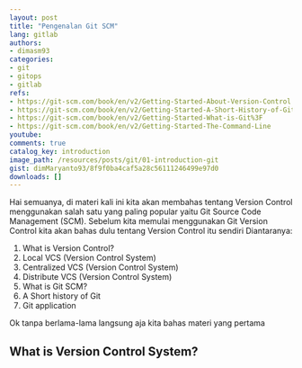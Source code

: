 ```yaml
---
layout: post
title: "Pengenalan Git SCM"
lang: gitlab
authors:
- dimasm93
categories:
- git
- gitops
- gitlab
refs: 
- https://git-scm.com/book/en/v2/Getting-Started-About-Version-Control
- https://git-scm.com/book/en/v2/Getting-Started-A-Short-History-of-Git
- https://git-scm.com/book/en/v2/Getting-Started-What-is-Git%3F
- https://git-scm.com/book/en/v2/Getting-Started-The-Command-Line
youtube: 
comments: true
catalog_key: introduction
image_path: /resources/posts/git/01-introduction-git
gist: dimMaryanto93/8f9f0ba4caf5a28c56111246499e97d0
downloads: []
---
```


Hai semuanya, di materi kali ini kita akan membahas tentang Version Control menggunakan salah satu yang paling popular yaitu Git Source Code Management (SCM). Sebelum kita memulai menggunakan Git Version Control kita akan bahas dulu tentang Version Control itu sendiri Diantaranya:

1. What is Version Control?
2. Local VCS (Version Control System)
3. Centralized VCS (Version Control System)
4. Distribute VCS (Version Control System)
5. What is Git SCM?
6. A Short history of Git
7. Git application

Ok tanpa berlama-lama langsung aja kita bahas materi yang pertama

<!--more-->

## What is Version Control System?

